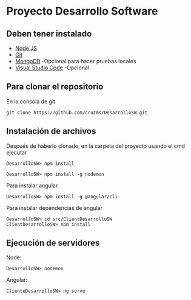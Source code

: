 # Proyecto Desarrollo Software

## Deben tener instalado
* [Node JS](https://nodejs.org/dist/v8.11.1/node-v8.11.1-x64.msi)
* [Git](https://git-scm.com/downloads)
* [MongoDB](https://www.mongodb.com/download-center#community) -Opcional para hacer pruebas locales
* [Visual Studio Code](https://code.visualstudio.com/) -Opcional

## Para clonar el repositorio

En la consola de git

```
git clone https://github.com/cruzms/DesarrolloSW.git
```
## Instalación de archivos

Después de haberlo clonado, en la carpeta del proyecto usando el cmd ejecutar

```
DesarrolloSW> npm install
```

```
DesarrolloSW> npm install -g nodemon
```

Para instalar angular

```
DesarrolloSW> npm install -g @angular/cli
```

Para instalar dependencias de angular

```
DesarrolloSW> cd src/ClientDesarrolloSW
ClientDesarrolloSW> npm install
```

## Ejecución de servidores
Node:

```
DesarrolloSW> nodemon
```

Angular:

```
ClienteDesarrolloSW> ng serve
```